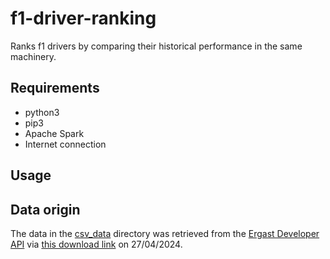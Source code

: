 # f1-driver-ranking

Ranks f1 drivers by comparing their historical performance in the same machinery.

## Requirements

- python3
- pip3
- Apache Spark
- Internet connection

## Usage

## Data origin

The data in the [csv_data](csv_data) directory was retrieved from the 
[Ergast Developer API](https://ergast.com/mrd/) via 
[this download link](https://ergast.com/downloads/f1db_csv.zip) on 27/04/2024.
